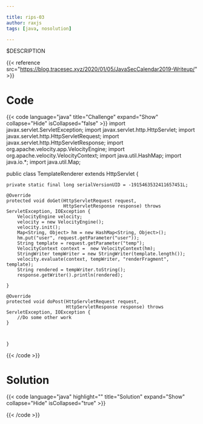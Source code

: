 ```yaml
---

title: rips-03
author: raxjs
tags: [java, nosolution]

---
```


$DESCRIPTION

<!--more-->
{{< reference src="https://blog.tracesec.xyz/2020/01/05/JavaSecCalendar2019-Writeup/" >}}

# Code
{{< code language="java"  title="Challenge" expand="Show" collapse="Hide" isCollapsed="false" >}}
import javax.servlet.ServletException;
import javax.servlet.http.HttpServlet;
import javax.servlet.http.HttpServletRequest;
import javax.servlet.http.HttpServletResponse;
import org.apache.velocity.app.VelocityEngine;
import org.apache.velocity.VelocityContext;
import java.util.HashMap;
import java.io.*;
import java.util.Map;

public class TemplateRenderer extends HttpServlet {

    private static final long serialVersionUID = -1915463532411657451L;

    @Override
    protected void doGet(HttpServletRequest request,
                         HttpServletResponse response) throws ServletException, IOException {
        VelocityEngine velocity;
        velocity = new VelocityEngine();
        velocity.init();
        Map<String, Object> hm = new HashMap<String, Object>();
        hm.put("user", request.getParameter("user"));
        String template = request.getParameter("temp");
        VelocityContext context =  new VelocityContext(hm);
        StringWriter tempWriter = new StringWriter(template.length());
        velocity.evaluate(context, tempWriter, "renderFragment", template);
        String rendered = tempWriter.toString();
        response.getWriter().println(rendered);

    }

    @Override
    protected void doPost(HttpServletRequest request,
                          HttpServletResponse response) throws ServletException, IOException {
        //Do some other work
    }



    }

{{< /code >}}

# Solution
{{< code language="java" highlight="" title="Solution" expand="Show" collapse="Hide" isCollapsed="true" >}}

{{< /code >}}